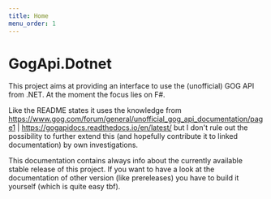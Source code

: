 ```yaml
---
title: Home
menu_order: 1
---
```


# GogApi.Dotnet

This project aims at providing an interface to use the (unofficial) GOG API from .NET.
At the moment the focus lies on F#.

Like the README states it uses the knowledge from
<https://www.gog.com/forum/general/unofficial_gog_api_documentation/page1> | 
<https://gogapidocs.readthedocs.io/en/latest/> but
I don't rule out the possibility to further extend this (and hopefully contribute
it to linked documentation) by own investigations.

This documentation contains always info about the currently available stable release
of this project. If you want to have a look at the documentation of other version
(like prereleases) you have to build it yourself (which is quite easy tbf).
